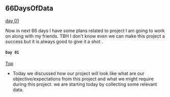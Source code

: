 ## 66DaysOfData 

[day 01](#day-01)

Now in next 66 days I have some plans related to project I am going to work on along with my friends.
TBH I don't know even we can make this project a success but it is always good to give it a shot . 

#### `Day 01` 
[Top](#66daysofdata0)
- Today we discussed how our project will look like what are our objective/expectations from this project and what we might require during this project. we are starting today by collecting some relevant data. 

